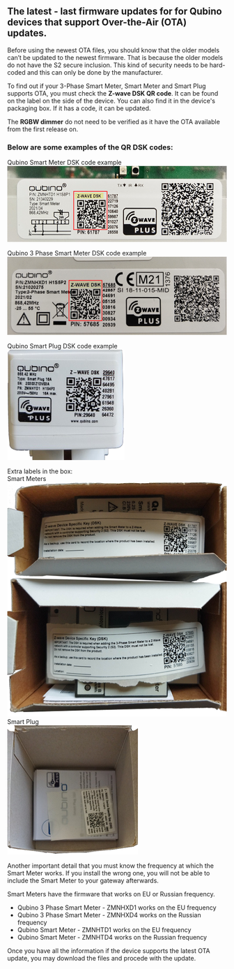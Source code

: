 ## The latest - last firmware updates for for Qubino devices that support Over-the-Air (OTA) updates.

Before using the newest OTA files, you should know that the older models can’t be updated to the newest firmware. That is because the older models do not have the S2 secure inclusion. This kind of security needs to be hard-coded and this can only be done by the manufacturer.

To find out if your 3-Phase Smart Meter, Smart Meter and Smart Plug supports OTA, you must check the **Z-wave DSK QR code**. It can be found on the label on the side of the device. You can also find it in the device's packaging box. If it has a code, it can be updated. 


The **RGBW dimmer** do not need to be verified as it have the OTA available from the first release on.


### Below are some examples of the QR DSK codes:

Qubino Smart Meter DSK code example<br/>
![Qubino Smart Meter DSK code](z_Pics/SmartMeterDSK.png)

Qubino 3 Phase Smart Meter DSK code example<br/>
![Qubino 3 Phase Smart Meter DSK code](z_Pics/SmartMeter3PH_DSK.png)

Qubino Smart Plug DSK code example<br/>
![Qubino Smart Plug DSK code](z_Pics/SmartPlugDSK.png)


Extra labels in the box:<br/>
Smart Meters<br/>
![alt text](z_Pics/SmartMeterDSK_Box.png)<br/>
Smart Plug <br/>
![alt text](z_Pics/SmartPlugDSK_Box.png)

Another important detail that you must know the frequency at which the Smart Meter works. If you install the wrong one, you will not be able to include the Smart Meter to your gateway afterwards. 


Smart Meters have the firmware that works on EU or Russian frequency.
- Qubino 3 Phase Smart Meter - ZMNHXD1 works on the EU frequency
- Qubino 3 Phase Smart Meter - ZMNHXD4 works on the Russian frequency
- Qubino Smart Meter - ZMNHTD1 works on the EU frequency
- Qubino Smart Meter - ZMNHTD4 works on the Russian frequency
 

Once you have all the information if the device supports the latest OTA update, you may download the files and procede with the update.